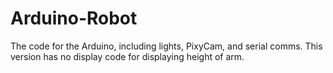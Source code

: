 # Arduino-Robot
The code for the Arduino, including lights, PixyCam, and serial comms.
This version has no display code for displaying height of arm.
